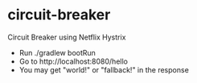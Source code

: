 # circuit-breaker
Circuit Breaker using Netflix Hystrix

* Run ./gradlew bootRun
* Go to http://localhost:8080/hello
* You may get "world!" or "fallback!" in the response
